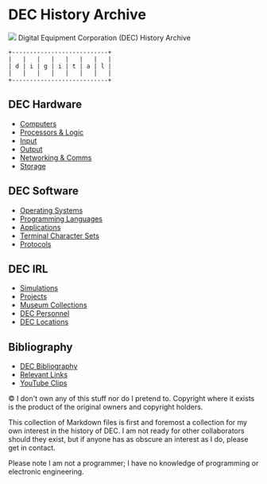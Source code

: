 # DEC History Archive
![](https://upload.wikimedia.org/wikipedia/commons/9/90/Digital_Equipment_Corporation_1993_logo.svg)
Digital Equipment Corporation (DEC) History Archive

```
+---------------------------+ 
|   |   |   |   |   |   |   | 
| d | i | g | i | t | a | l | 
|   |   |   |   |   |   |   | 
+---------------------------+
```

## DEC  Hardware
- [Computers](DEC-hardware-list.md)
- [Processors & Logic](DEC-processors-and-logic-modules.md)
- [Input](DEC-hardware-input.md)
- [Output](DEC-hardware-output.md)
- [Networking & Comms](DEC-hardware-comms.md)
- [Storage](DEC-hardware-storage.md)
## DEC Software
- [Operating Systems](DEC-operating-systems.md)
- [Programming Languages](DEC-programming-languages.md)
- [Applications](DEC-software-applications.md)
- [Terminal Character Sets](DEC-terminal-charsets.md)
- [Protocols](DEC-protocols.md)

## DEC IRL
- [Simulations](sims.md)
- [Projects](hardware-projects.md)
- [Museum Collections](museum-collections.md)
- [DEC Personnel](DEC-personnel.md)
- [DEC Locations](DEC-locations.md)

## Bibliography
- [DEC Bibliography](books-and-articles.bib)
- [Relevant Links](links.md)
- [YouTube Clips](youtube-clips.md)

© I don't own any of this stuff nor do I pretend to. Copyright where it exists is  the product of the original owners and copyright holders. 

This collection of Markdown files  is first and foremost a collection for my own interest in the history of DEC. I am not ready for other collaborators should they exist, but if anyone has as obscure an interest as I do, please get in contact. 

Please note I am not a programmer; I have no knowledge of programming or electronic engineering.